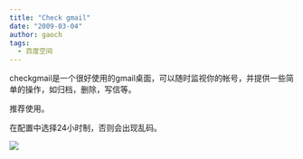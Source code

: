 ```yaml
---
title: "Check gmail"
date: "2009-03-04"
author: gaoch
tags:
  - 百度空间
---
```


checkgmail是一个很好使用的gmail桌面，可以随时监视你的帐号，并提供一些简单的操作，如归档，删除，写信等。  
  
推荐使用。  
  
在配置中选择24小时制，否则会出现乱码。  
  
<img src="http://hiphotos.baidu.com/spring%5Fgao/pic/item/fa35222d317efe14349bf786.jpg" class="blogimg" />

